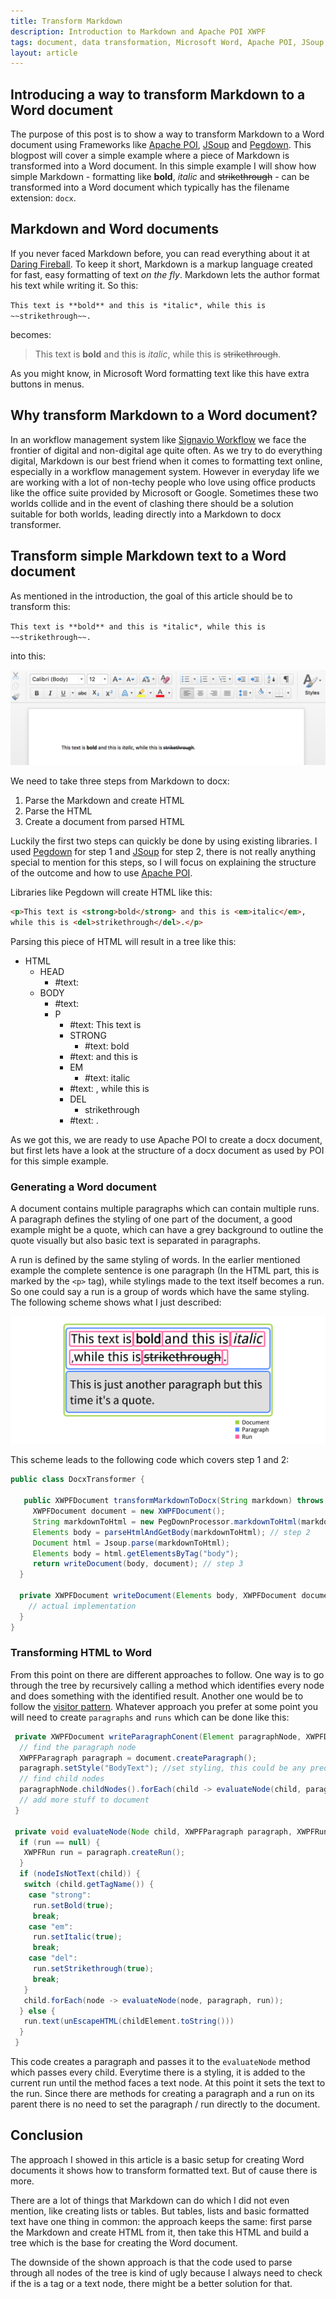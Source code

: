 ```yaml
---
title: Transform Markdown
description: Introduction to Markdown and Apache POI XWPF
tags: document, data transformation, Microsoft Word, Apache POI, JSoup, Pegdown
layout: article
---
```


## Introducing a way to transform Markdown to a Word document
The purpose of this post is to show a way to transform Markdown
to a Word document using Frameworks like [Apache POI](https://poi.apache.org/document/), 
[JSoup](https://jsoup.org/) and [Pegdown](https://github.com/sirthias/pegdown).
This blogpost will cover a simple example where a piece of Markdown is transformed into a Word document. 
In this simple example I will show how simple Markdown - formatting like **bold**, *italic* and ~~strikethrough~~ - can be transformed into a Word document which typically has the filename extension: `docx`.
## Markdown and Word documents
If you never faced Markdown before, you can read everything about it at [Daring Fireball](https://daringfireball.net/projects/markdown/). To keep it short, Markdown is a markup language created for fast, easy formatting of text *on the fly*. Markdown lets the author format his text while writing it. So this:

`
This text is **bold** and this is *italic*, while this is ~~strikethrough~~. 
`

becomes:

>This text is **bold** and this is *italic*, while this is ~~strikethrough~~. 

As you might know, in Microsoft Word formatting text like this have extra buttons in menus. 
## Why transform Markdown to a Word document?
In an workflow management system like [Signavio Workflow](http://www.signavio.com/products/workflow/) we face the frontier of digital and non-digital age quite often. As we try to do everything digital, Markdown is our best friend when it comes to formatting text online, especially in a workflow management system. However in everyday life we are working with a lot of non-techy people who love using office products like the office suite provided by Microsoft or Google.
Sometimes these two worlds collide and in the event of clashing there should be a solution suitable for both worlds, leading directly into a Markdown to docx transformer. 
## Transform simple Markdown text to a Word document 
As mentioned in the introduction, the goal of this article should be to transform this:

`
This text is **bold** and this is *italic*, while this is ~~strikethrough~~. 
`

into this:

![docx simple text](../2017/word-basic-text-formats.png)

We need to take three steps from Markdown to docx:

1. Parse the Markdown and create HTML
2. Parse the HTML 
3. Create a document from parsed HTML

Luckily the first two steps can quickly be done by using existing libraries. I used [Pegdown](https://github.com/sirthias/pegdown) for step 1 and [JSoup](https://jsoup.org/) for step 2, there is not really anything special to mention for this steps, so I will focus on explaining the structure of the outcome and how to use [Apache POI](https://poi.apache.org/document/). 

Libraries like Pegdown will create HTML like this:
```html
<p>This text is <strong>bold</strong> and this is <em>italic</em>, 
while this is <del>strikethrough</del>.</p>
```
Parsing this piece of HTML will result in a tree like this:

- HTML
  - HEAD
    - #text:
  - BODY
    - #text: 
    - P
      - #text: This text is 
      - STRONG
        - #text: bold 
      - #text: and this is 
      - EM 
        - #text: italic
      - #text: , while this is 
      - DEL 
        - strikethrough
      - #text: .
     
As we got this, we are ready to use Apache POI to create a docx document, but first lets have a look at the structure of a docx document as used by POI for this simple example.

### Generating a Word document 
A document contains multiple paragraphs which can contain multiple runs. A paragraph defines the styling of one part of the document, a good example might be a quote, which can have a grey background to outline the quote visually but also basic text is separated in paragraphs. 

A run is defined by the same styling of words. In the earlier mentioned example the complete sentence is one paragraph (In the HTML part, this is marked by the `<p>` tag), while stylings made to the text itself becomes a run. So one could say a run is a group of words which have the same styling. The following scheme shows what I just described:

![docx scheme](../2017/document-scheme-with-legend.png)

This scheme leads to the following code which covers step 1 and 2:

```java
public class DocxTransformer {

   public XWPFDocument transformMarkdownToDocx(String markdown) throws DocumentException {
     XWPFDocument document = new XWPFDocument();
     String markdownToHtml = new PegDownProcessor.markdownToHtml(markdown); // step 1
     Elements body = parseHtmlAndGetBody(markdownToHtml); // step 2
     Document html = Jsoup.parse(markdownToHtml); 
     Elements body = html.getElementsByTag("body");
     return writeDocument(body, document); // step 3      
  }
  
  private XWPFDocument writeDocument(Elements body, XWPFDocument document) {
    // actual implementation
  }
}
```
### Transforming HTML to Word 
From this point on there are different approaches to follow. One way is to go through the tree by recursively calling a method which identifies every node and does something with the identified result. Another one would be to follow the [visitor pattern](https://en.wikipedia.org/wiki/Visitor_pattern). Whatever approach you prefer at some point you will need to create `paragraphs` and `runs` which can be done like this:

```java
 private XWPFDocument writeParagraphConent(Element paragraphNode, XWPFDocument document) {
  // find the paragraph node 
  XWPFParagraph paragraph = document.createParagraph();
  paragraph.setStyle("BodyText"); //set styling, this could be any predefined style
  // find child nodes 
  paragraphNode.childNodes().forEach(child -> evaluateNode(child, paragraph, null));
  // add more stuff to document
 }

 private void evaluateNode(Node child, XWPFParagraph paragraph, XWPFRun run) {
  if (run == null) {
   XWPFRun run = paragraph.createRun();
  }
  if (nodeIsNotText(child)) {
   switch (child.getTagName()) {
    case "strong":
     run.setBold(true);
     break;
    case "em":
     run.setItalic(true);
     break;
    case "del":
     run.setStrikethrough(true);
     break;
   }
   child.forEach(node -> evaluateNode(node, paragraph, run));
  } else {
   run.text(unEscapeHTML(childElement.toString()))
  }
 }
```

This code creates a paragraph and passes it to the `evaluateNode` method which passes every child. Everytime there is a styling, it is added to the current run until the method faces a text node. At this point it sets the text to the run. Since there are methods for creating a paragraph and a run on its parent there is no need to set the paragraph / run directly to the document. 
## Conclusion
The approach I showed in this article is a basic setup for creating Word documents it shows how to transform formatted text. But of cause there is more. 

There are a lot of things that Markdown can do which I did not even mention, like creating lists or tables. But tables, lists and basic formatted text have one thing in common: the approach keeps the same: first parse the Markdown and create HTML from it, then take this HTML and build a tree which is the base for creating the Word document. 

The downside of the shown approach is that the code used to parse through all nodes of the tree is kind of ugly because I always need to check if the is a tag or a text node, there might be a better solution for that. 
